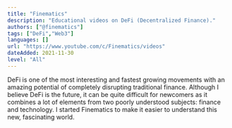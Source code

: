 ```yaml
---
title: "Finematics"
description: "Educational videos on DeFi (Decentralized Finance)."
authors: ["@finematics"]
tags: ["DeFi","Web3"]
languages: []
url: "https://www.youtube.com/c/Finematics/videos"
dateAdded: 2021-11-30
level: "All"
---
```


DeFi is one of the most interesting and fastest growing movements with an amazing potential of completely disrupting traditional finance. Although I believe DeFi is the future, it can be quite difficult for newcomers as it combines a lot of elements from two poorly understood subjects: finance and technology. I started Finematics to make it easier to understand this new, fascinating world.